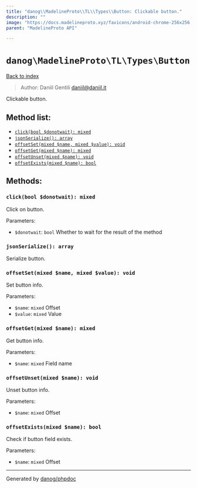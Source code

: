 ```yaml
---
title: "danog\\MadelineProto\\TL\\Types\\Button: Clickable button."
description: ""
image: "https://docs.madelineproto.xyz/favicons/android-chrome-256x256.png"
parent: "MadelineProto API"

---
```

# `danog\MadelineProto\TL\Types\Button`
[Back to index](../../../../index.html)

> Author: Daniil Gentili <daniil@daniil.it>  
  

Clickable button.  




## Method list:
* [`click(bool $donotwait): mixed`](#clickbool-donotwait-mixed)
* [`jsonSerialize(): array`](#jsonserialize-array)
* [`offsetSet(mixed $name, mixed $value): void`](#offsetsetmixed-name-mixed-value-void)
* [`offsetGet(mixed $name): mixed`](#offsetgetmixed-name-mixed)
* [`offsetUnset(mixed $name): void`](#offsetunsetmixed-name-void)
* [`offsetExists(mixed $name): bool`](#offsetexistsmixed-name-bool)

## Methods:
### `click(bool $donotwait): mixed`

Click on button.


Parameters:

* `$donotwait`: `bool` Whether to wait for the result of the method  



### `jsonSerialize(): array`

Serialize button.



### `offsetSet(mixed $name, mixed $value): void`

Set button info.


Parameters:

* `$name`: `mixed` Offset  
* `$value`: `mixed` Value  



### `offsetGet(mixed $name): mixed`

Get button info.


Parameters:

* `$name`: `mixed` Field name  



### `offsetUnset(mixed $name): void`

Unset button info.


Parameters:

* `$name`: `mixed` Offset  



### `offsetExists(mixed $name): bool`

Check if button field exists.


Parameters:

* `$name`: `mixed` Offset  



---
Generated by [danog/phpdoc](https://phpdoc.daniil.it)
